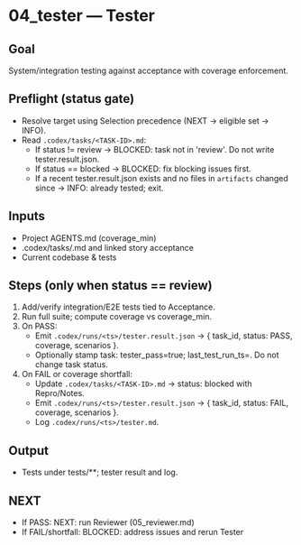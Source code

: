 # 04_tester — Tester

## Goal
System/integration testing against acceptance with coverage enforcement.

## Preflight (status gate)
- Resolve target using Selection precedence (NEXT → eligible set → INFO).
- Read `.codex/tasks/<TASK-ID>.md`:
  - If status != review → BLOCKED: task not in 'review'. Do not write tester.result.json.
  - If status == blocked → BLOCKED: fix blocking issues first.
  - If a recent tester.result.json exists and no files in `artifacts` changed since → INFO: already tested; exit.

## Inputs
- Project AGENTS.md (coverage_min)
- .codex/tasks/<TASK-ID>.md and linked story acceptance
- Current codebase & tests

## Steps (only when status == review)
1) Add/verify integration/E2E tests tied to Acceptance.
2) Run full suite; compute coverage vs coverage_min.
3) On PASS:
   - Emit `.codex/runs/<ts>/tester.result.json` → { task_id, status: PASS, coverage, scenarios }.
   - Optionally stamp task: tester_pass=true; last_test_run_ts=<ts>. Do not change task status.
4) On FAIL or coverage shortfall:
   - Update `.codex/tasks/<TASK-ID>.md` → status: blocked with Repro/Notes.
   - Emit `.codex/runs/<ts>/tester.result.json` → { task_id, status: FAIL, coverage, scenarios }.
   - Log `.codex/runs/<ts>/tester.md`.

## Output
- Tests under tests/**; tester result and log.

## NEXT
- If PASS: NEXT: run Reviewer (05_reviewer.md)
- If FAIL/shortfall: BLOCKED: address issues and rerun Tester
